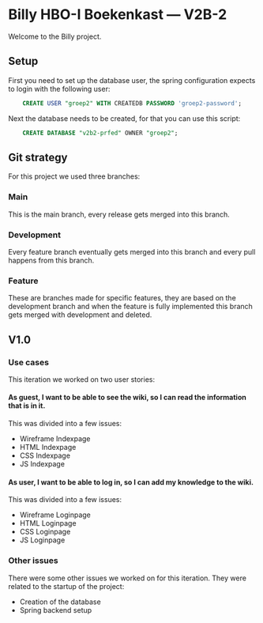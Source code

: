 # Billy HBO-I Boekenkast — V2B-2
Welcome to the Billy project.
## Setup
First you need to set up the database user, the spring configuration expects to login with the following user:
```sql
    CREATE USER "groep2" WITH CREATEDB PASSWORD 'groep2-password';
```
Next the database needs to be created, for that you can use this script:
```sql
    CREATE DATABASE "v2b2-prfed" OWNER "groep2";
```

## Git strategy
For this project we used three branches:
### Main
This is the main branch, every release gets merged into this branch.
### Development
Every feature branch eventually gets merged into this branch and every pull happens from this branch.
### Feature
These are branches made for specific features, they are based on the development branch and when the feature is fully implemented this branch gets merged with development and deleted.

## V1.0
### Use cases
This iteration we worked on two user stories:
#### As guest, I want to be able to see the wiki, so I can read the information that is in it.
This was divided into a few issues:
- Wireframe Indexpage
- HTML Indexpage
- CSS Indexpage
- JS Indexpage
#### As user, I want to be able to log in, so I can add my knowledge to the wiki.
This was divided into a few issues:
- Wireframe Loginpage
- HTML Loginpage
- CSS Loginpage
- JS Loginpage
### Other issues
There were some other issues we worked on for this iteration. They were related to the startup of the project:
- Creation of the database
- Spring backend setup